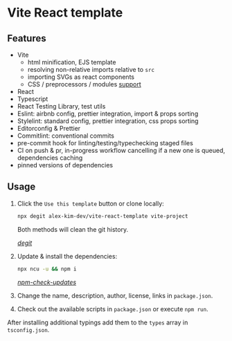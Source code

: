 # Vite React template

## Features

- Vite
  - html minification, EJS template
  - resolving non-relative imports relative to `src`
  - importing SVGs as react components
  - CSS / preprocessors / modules [support](https://vitejs.dev/guide/features.html#css)
- React
- Typescript
- React Testing Library, test utils
- Eslint: airbnb config, prettier integration, import & props sorting
- Stylelint: standard config, prettier integration, css props sorting
- Editorconfig & Prettier
- Commitlint: conventional commits
- pre-commit hook for linting/testing/typechecking staged files
- CI on push & pr, in-progress workflow cancelling if a new one is queued, dependencies caching
- pinned versions of dependencies

## Usage

1. Click the `Use this template` button or clone locally:

   ```sh
   npx degit alex-kim-dev/vite-react-template vite-project
   ```

   Both methods will clean the git history.

   _[degit](https://github.com/Rich-Harris/degit)_

2. Update & install the dependencies:

   ```sh
   npx ncu -u && npm i
   ```

   _[npm-check-updates](https://github.com/raineorshine/npm-check-updates)_

3. Change the name, description, author, license, links in `package.json`.
4. Check out the available scripts in `package.json` or execute `npm run`.

After installing additional typings add them to the `types` array in `tsconfig.json`.
